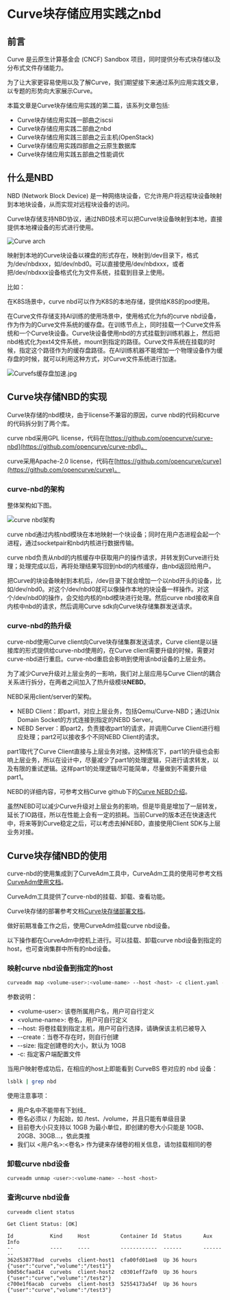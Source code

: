 # Curve块存储应用实践之nbd

## 前言

Curve 是云原生计算基金会 (CNCF) Sandbox 项目，同时提供分布式块存储以及分布式文件存储能力。

为了让大家更容易使用以及了解Curve，我们期望接下来通过系列应用实践文章，以专题的形势向大家展示Curve。

本篇文章是Curve块存储应用实践的第二篇，该系列文章包括:

- Curve块存储应用实践一部曲之iscsi
- Curve块存储应用实践二部曲之nbd
- Curve块存储应用实践三部曲之云主机(OpenStack)
- Curve块存储应用实践四部曲之云原生数据库
- Curve块存储应用实践五部曲之性能调优

## 什么是NBD

NBD (Network Block Device) 是一种网络块设备，它允许用户将远程块设备映射到本地块设备，从而实现对远程块设备的访问。

Curve块存储支持NBD协议，通过NBD技术可以把Curve块设备映射到本地，直接提供本地裸设备的形式进行使用。

![Curve arch](image/Curve-arch.png)

映射到本地的Curve块设备以裸盘的形式存在，映射到/dev目录下，格式为/dev/nbdxxx，如/dev/nbd0。可以直接使用/dev/nbdxxx，或者把/dev/nbdxxx设备格式化为文件系统，挂载到目录上使用。

比如：

在K8S场景中，curve nbd可以作为K8S的本地存储，提供给K8S的pod使用。

在Curve文件存储支持AI训练的使用场景中，使用格式化为fs的curve nbd设备，作为作为的Curve文件系统的缓存盘。在训练节点上，同时挂载一个Curve文件系统和一个Curve块设备。Curve块设备使用nbd的方式挂载到训练机器上，然后把nbd格式化为ext4文件系统，mount到指定的路径。Curve文件系统在挂载的时候，指定这个路径作为的缓存盘路径。在AI训练机器不能增加一个物理设备作为缓存盘的时候，就可以利用这种方式，对Curve文件系统进行加速。

![Curvefs缓存盘加速.jpg](image/Curvefs缓存盘加速.jpg)

## Curve块存储NBD的实现

Curve块存储的nbd模块，由于license不兼容的原因，curve nbd的代码和curve的代码拆分到了两个库。

curve nbd采用GPL license，代码在[https://github.com/opencurve/curve-nbd](https://github.com/opencurve/curve-nbd)。

curve采用Apache-2.0 license，代码在[https://github.com/opencurve/curve](https://github.com/opencurve/curve)。

### curve-nbd的架构

整体架构如下图。

![curve nbd架构](imange/../image/curve-nbd.png)

curve nbd通过内核nbd模块在本地映射一个块设备；同时在用户态进程会起一个进程，通过socketpair和nbd内核进行数据传输。

curve nbd负责从nbd的内核缓存中获取用户的操作请求，并转发到Curve进行处理；处理完成以后，再将处理结果写回到nbd的内核缓存，由nbd返回给用户。

把Curve的块设备映射到本机后，/dev目录下就会增加一个以nbd开头的设备，比如/dev/nbd0。对这个/dev/nbd0就可以像操作本地的块设备一样操作。对这个/dev/nbd0的操作，会交给内核的nbd模块进行处理。然后curve nbd接收来自内核中nbd的请求，然后调用Curve sdk向Curve块存储集群发送请求。

### curve-nbd的热升级

curve-nbd使用Curve client向Curve块存储集群发送请求，Curve client是以链接库的形式提供给curve-nbd使用的，在Curve client需要升级的时候，需要对curve-nbd进行重启。curve-nbd重启会影响到使用该nbd设备的上层业务。

为了减少Curve升级对上层业务的一影响，我们对上层应用与Curve Client的耦合关系进行拆分，在两者之间加入了热升级模块**NEBD**。

NEBD采用client/server的架构。

* NEBD Client：即part1，对应上层业务，包括Qemu/Curve-NBD；通过Unix Domain Socket的方式连接到指定的NEBD Server。
* NEBD Server：即part2，负责接收part1的请求，并调用Curve Client进行相应处理；part2可以接收多个不同NEBD Client的请求。

part1取代了Curve Client直接与上层业务对接。这种情况下，part1的升级也会影响上层业务，所以在设计中，尽量减少了part1的处理逻辑，只进行请求转发，以及有限的重试逻辑。这样part1的处理逻辑尽可能简单，尽量做到不需要升级part1。

NEBD的详细内容，可参考文档Curve github下的[Curve NEBD介绍](https://github.com/opencurve/curve/blob/master/docs/cn/nebd.md)。

虽然NEBD可以减少Curve升级对上层业务的影响，但是毕竟是增加了一层转发，延长了IO路径，所以在性能上会有一定的损耗。当前Curve的版本还在快速迭代中，将来等到Curve稳定之后，可以考虑去掉NEBD，直接使用Client SDK与上层业务对接。

## Curve块存储NBD的使用

curve-nbd的使用集成到了CurveAdm工具中，CurveAdm工具的使用可参考文档[CurveAdm使用文档](https://github.com/opencurve/curveadm/wiki/overview)。

CurveAdm工具提供了curve-nbd的挂载、卸载、查看功能。

Curve块存储的部署参考文档[Curve块存储部署文档](https://github.com/opencurve/curveadm/wiki/curvebs-cluster-deployment)。

做好前期准备工作之后，使用CurveAdm挂载curve nbd设备。

以下操作都在CurveAdm中控机上进行。可以挂载、卸载curve nbd设备到指定的host，也可查询集群中所有的nbd设备。

### 映射curve nbd设备到指定的host

```bash
curveadm map <volume-user>:<volume-name> --host <host> -c client.yaml --create --size 10GB
```

参数说明：

- \<volume-user>: 该卷所属用户名，用户可自行定义
- \<volume-name>: 卷名，用户可自行定义
- --host: 将卷挂载到指定主机，用户可自行选择，请确保该主机已被导入
- --create：当卷不存在时，则自行创建
- --size: 指定创建卷的大小，默认为 10GB
- -c: 指定客户端配置文件

当用户映射卷成功后，在相应的host上即能看到 CurveBS 卷对应的 nbd 设备：

```bash
lsblk | grep nbd
```

使用注意事项：

- 用户名中不能带有下划线_
- 卷名必须以 / 为起始，如 /test、/volume，并且只能有单级目录
- 目前卷大小只支持以 10GB 为最小单位，即创建的卷大小只能是 10GB、20GB、30GB...，依此类推
- 我们以 <用户名>:<卷名> 作为键来存储卷的相关信息，请勿挂载相同的卷

### 卸载curve nbd设备

```bash
curveadm unmap <user>:<volume-name> --host <host>
```

### 查询curve nbd设备

```bash
curveadm client status
```

```
Get Client Status: [OK]

Id            Kind     Host          Container Id  Status       Aux Info
--            ----     ----          ------------  ------       --------
362d538778ad  curvebs  client-host1  cfa00fd01ae8  Up 36 hours  {"user":"curve","volume":"/test1"}
b0d56cfaad14  curvebs  client-host2  c0301eff2af0  Up 36 hours  {"user":"curve","volume":"/test2"}
c700e1f6acab  curvebs  client-host3  52554173a54f  Up 36 hours  {"user":"curve","volume":"/test3"}
```

